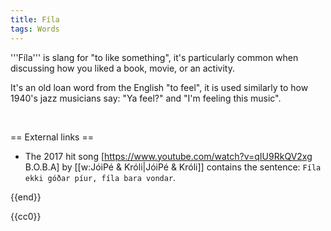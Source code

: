 ```yaml
---
title: Fíla
tags: Words
---
```


'''Fíla''' is slang for "to like something", it's particularly common when discussing how you liked a book, movie, or an activity.

It's an old loan word from the English "to feel", it is used similarly to how 1940's jazz musicians say: "Ya feel?" and "I'm feeling this music".

<br />

== External links ==

* The 2017 hit song [https://www.youtube.com/watch?v=qIU9RkQV2xg B.O.B.A] by [[w:JóiPé & Króli|JóiPé & Króli]] contains the sentence: `Fíla ekki góðar píur, fíla bara vondar`.

{{end}}

<noinclude>{{cc0}}</noinclude>